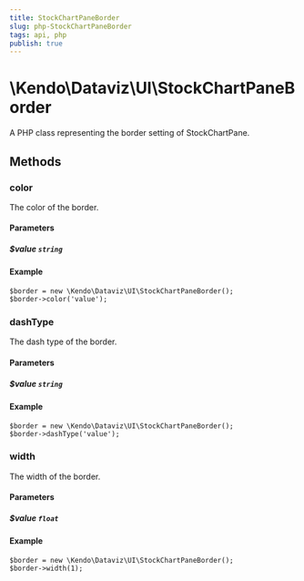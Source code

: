 ```yaml
---
title: StockChartPaneBorder
slug: php-StockChartPaneBorder
tags: api, php
publish: true
---
```


# \Kendo\Dataviz\UI\StockChartPaneBorder

A PHP class representing the border setting of StockChartPane.


## Methods

### color
The color of the border.
#### Parameters

##### $value `string`



#### Example 
    $border = new \Kendo\Dataviz\UI\StockChartPaneBorder();
    $border->color('value');

### dashType
The dash type of the border.
#### Parameters

##### $value `string`



#### Example 
    $border = new \Kendo\Dataviz\UI\StockChartPaneBorder();
    $border->dashType('value');

### width
The width of the border.
#### Parameters

##### $value `float`



#### Example 
    $border = new \Kendo\Dataviz\UI\StockChartPaneBorder();
    $border->width(1);

